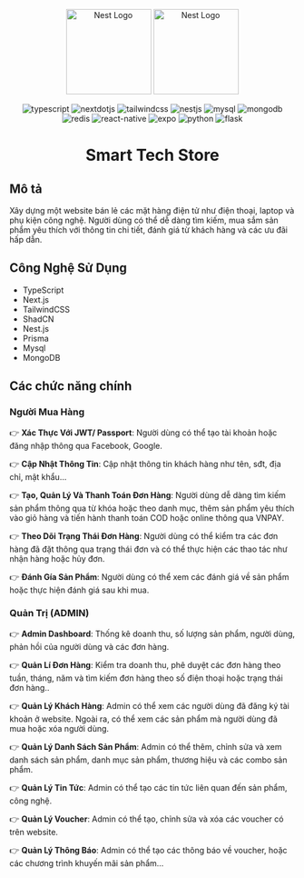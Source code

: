 <p align="center">
  <a href="http://nextjs.org/" target="blank"><img src="https://assets.vercel.com/image/upload/v1662130559/nextjs/Icon_dark_background.png" width="150" alt="Nest Logo" /></a>
   <a href="http://nestjs.com/" target="blank"><img src="https://nestjs.com/img/logo-small.svg" width="150" alt="Nest Logo" /></a>
</p>

<div align="center">
  <div>
    <img src="https://img.shields.io/badge/-TypeScript-black?style=for-the-badge&logoColor=white&logo=typescript&color=3178C6" alt="typescript" />
     <img src="https://img.shields.io/badge/-Next_JS-black?style=for-the-badge&logoColor=white&logo=nextdotjs&color=000000" alt="nextdotjs" />    
    <img src="https://img.shields.io/badge/-Tailwind_CSS-black?style=for-the-badge&logoColor=white&logo=tailwindcss&color=06B6D4" alt="tailwindcss" />
    <img src="https://img.shields.io/badge/nestjs-%23E0234E.svg?style=for-the-badge&logo=nestjs&logoColor=white" alt="nestjs" />
    <img src="https://img.shields.io/badge/mysql-4479A1.svg?style=for-the-badge&logo=mysql&logoColor=white" alt="mysql" />
    <img src="https://img.shields.io/badge/MongoDB-%234ea94b.svg?style=for-the-badge&logo=mongodb&logoColor=white" alt="mongodb" />
    <img src="https://img.shields.io/badge/redis-%23DD0031.svg?style=for-the-badge&logo=redis&logoColor=white" alt="redis" />
    <img src="https://img.shields.io/badge/react_native-%2320232a.svg?style=for-the-badge&logo=react&logoColor=%2361DAFB" alt="react-native" />
     <img src="https://img.shields.io/badge/expo-1C1E24?style=for-the-badge&logo=expo&logoColor=#D04A37" alt="expo" />
    <img src="https://img.shields.io/badge/python-3670A0?style=for-the-badge&logo=python&logoColor=ffdd54" alt="python" />
    <img src="https://img.shields.io/badge/flask-%23000.svg?style=for-the-badge&logo=flask&logoColor=white" alt="flask" />
  </div>
  <h1 align="center">Smart Tech Store</h1>
</div>

## <a> Mô tả</a>

Xây dựng một website bán lẻ các mặt hàng điện tử như điện thoại, laptop và phụ kiện công nghệ. Người dùng có thể dễ dàng tìm kiếm, mua sắm sản phẩm yêu thích với thông tin chi tiết, đánh giá từ khách hàng và các ưu đãi hấp dẫn.

## <a>Công Nghệ Sử Dụng</a>

-   TypeScript
-   Next.js
-   TailwindCSS
-   ShadCN
-   Nest.js
-   Prisma
-   Mysql
-   MongoDB

## <a>Các chức năng chính</a>

### <a>Người Mua Hàng</a>

👉 **Xác Thực Với JWT/ Passport**: Người dùng có thể tạo tài khoản hoặc đăng nhập thông qua Facebook, Google.

👉 **Cập Nhật Thông Tin**: Cập nhật thông tin khách hàng như tên, sđt, địa chỉ, mật khẩu...

👉 **Tạo, Quản Lý Và Thanh Toán Đơn Hàng**: Người dùng dễ dàng tìm kiếm sản phẩm thông qua từ khóa hoặc theo danh mục, thêm sản phẩm yêu thích vào giỏ hàng và tiến hành thanh toán COD hoặc online thông qua VNPAY.

👉 **Theo Dõi Trạng Thái Đơn Hàng**: Người dùng có thể kiểm tra các đơn hàng đã đặt thông qua trạng thái đơn và có thể thực hiện các thao tác như nhận hàng hoặc hủy đơn.

👉 **Đánh Gía Sản Phẩm**: Người dùng có thể xem các đánh giá về sản phẩm hoặc thực hiện đánh giá sau khi mua.

### <a>Quản Trị (ADMIN)</a>

👉 **Admin Dashboard**: Thống kê doanh thu, số lượng sản phẩm,
người dùng, phản hồi của người dùng và các đơn hàng.

👉 **Quản Lí Đơn Hàng**: Kiểm tra doanh thu, phê duyệt các
đơn hàng theo tuần, tháng, năm và tìm kiếm đơn hàng theo số điện thoại hoặc trạng thái đơn hàng..

👉 **Quản Lý Khách Hàng**: Admin có thể xem các người dùng đã đăng ký tài khoản ở website. Ngoài ra, có thể xem các sản phẩm mà người dùng đã mua hoặc xóa người dùng.

👉 **Quản Lý Danh Sách Sản Phẩm**: Admin có thể thêm, chỉnh sửa và xem
danh sách sản phẩm, danh mục sản phẩm, thương hiệu và các combo sản phẩm.

👉 **Quản Lý Tin Tức**: Admin có thể tạo các tin tức liên quan đến sản phẩm, công nghệ.

👉 **Quản Lý Voucher**: Admin có thể tạo, chỉnh sửa và xóa các voucher có trên website.

👉 **Quản Lý Thông Báo**: Admin có thể tạo các thông báo về voucher, hoặc các chương trình khuyến mãi sản phẩm…
